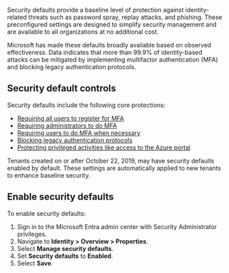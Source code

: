 Security defaults provide a baseline level of protection against identity-related threats such as password spray, replay attacks, and phishing. These preconfigured settings are designed to simplify security management and are available to all organizations at no additional cost.

Microsoft has made these defaults broadly available based on observed effectiveness. Data indicates that more than 99.9% of identity-based attacks can be mitigated by implementing multifactor authentication (MFA) and blocking legacy authentication protocols.

## Security default controls

Security defaults include the following core protections:

- [Requiring all users to register for MFA](entra/fundamentals/security-defaults#require-all-users-to-register-for-azure-ad-multifactor-authentication)
- [Requiring administrators to do MFA](entra/fundamentals/security-defaults#require-administrators-to-do-multifactor-authentication)
- [Requiring users to do MFA when necessary](entra/fundamentals/security-defaults#require-users-to-do-multifactor-authentication-when-necessary)
- [Blocking legacy authentication protocols](entra/fundamentals/security-defaults#block-legacy-authentication-protocols)
- [Protecting privileged activities like access to the Azure portal](entra/fundamentals/security-defaults#protect-privileged-activities-like-access-to-the-azure-portal)

Tenants created on or after October 22, 2019, may have security defaults enabled by default. These settings are automatically applied to new tenants to enhance baseline security.

## Enable security defaults

To enable security defaults:

1. Sign in to the Microsoft Entra admin center with Security Administrator privileges.
1. Navigate to **Identity > Overview > Properties**.
1. Select **Manage security defaults**.
1. Set **Security defaults** to **Enabled**.
1. Select **Save**.